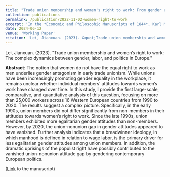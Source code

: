 ```yaml
---
title: "Trade union membership and women's right to work: From gender antagonism to inclusive solidarity"
collection: publications
permalink: /publication/2022-11-02-women-right-to-work
excerpt: 'In the *Economic and Philosophic Manuscripts of 1844*, Karl Marx famously asserts the "estrangement of *man* from *man*" under commodity production. Given the intertwined relationship between labor and gender, this declaration may be re-phrased as the "estrangement of *man* from *woman*." Men and women are alienated from each other, because work—once an essential feature of human existence—has been construed as an exclusive sphere for men, with women being denied the equal access and right to work. It is this narrowed and masculinized understanding of work that has catalyzed gender antagonism in early trade unionism. While trade unions as an organization have been increasingly promoting gender equality in the workplace, it remains unclear whether individual members have changed their attitudes towards women’s work over time.'
date: 2024-06-12
venue: 'Working Paper'
citation: 'Lei, Jianxuan. (2023). &quot;Trade union membership and women&rsquo;s right to work: The complex dynamics between gender, labor, and politics in Europe.&quot;'
---
```

Lei, Jianxuan. (2023). "Trade union membership and women’s right to work: The complex dynamics between gender, labor, and politics in Europe."

**Abstract**: The notion that women do not have the equal right to work as men underlies gender antagonism in early trade unionism. While unions have been increasingly promoting gender equality in the workplace, it remains unclear whether individual members’ attitudes towards women’s work have changed over time. In this study, I provide the first large-scale, comparative, and quantitative analysis of this question, focusing on more than 25,000 workers across 16 Western European countries from 1990 to 2020. The results suggest a complex picture. Specifically, in the early 1990s, union members did not differ significantly from non-members in their attitudes towards women’s right to work. Since the late 1990s, union members exhibited more egalitarian gender attitudes than non-members. However, by 2020, the union-nonunion gap in gender attitudes appeared to have vanished. Further analysis indicates that a breadwinner ideology, in which manhood is defined in relation to wage labor, is the primary driver for less egalitarian gender attitudes among union members. In addition, the dramatic uprisings of the populist right have possibly contributed to the vanished union-nonunion attitude gap by gendering contemporary European politics.

([Link](https://jianxuan-lei.github.io/files/rtw.pdf) to the manuscript)
